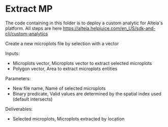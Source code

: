 # Extract MP
The code containing in this folder is to deploy a custom analytic for Alteia's platform. All steps are here  https://alteia.helpjuice.com/en_US/sdk-and-cli/custom-analytics

Create a new microplots file by selection with a vector

Inputs:
- Microplots vector, Microplots vector to extract selected microplots
- Polygon vector, Area to extract microplots entities

Parameters:
- New file name, Name of selected microplots
- Binary predicate, Valid values are determined by the spatial index used (default intersects)

Deliverables:
- Selected microplots, Microplots extracted by location


